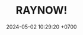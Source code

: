 ---
layout: teamCard
permalink: /team/:title.html
categories:
maincover: /assets/logos/BDLF.png
puntosLJMAYO24:
date: 2024-05-02 10:29:20 +0700
title: RAYNOW!
route: /liga-naranja
tag: johto042024
color: black
puntosLJ202404: 12
grupo: sur
background: '#F16C38'
cover: /assets/ver.png
team: RAYNOW!
ID: RN
status: <i class="fa-solid fa-check"></i>
puntos: 23
pj: 11
#PARTIDO 1
j1: RONDA 1
p1: GOD O
pp1: RN
r1: 0
bg1: rock rock
rr1: 4
pt1: 4
pj1: 1

#PARTIDO 2
j2: RONDA 2
p2: GOLD S
pp2: RN
bg2: rock rock
r2: 3
rr2: 1
pt2: 1
pj2: 1
#PARTIDO 3
j3: RONDA 3
p3: P1
pp3: RN
bg3: rock rock
r3: 4
rr3: 0
pt3: 0
pj3: 1
#PARTIDO 4
j4: RONDA 4
p4: RN
pp4: SSI
bg4: rock rock
r4: 0
rr4: 4
pt4: 0
pj4: 1
#PARTIDO 5
j5: RONDA 5
p5: IL
pp5: RN
bg5: rock rock
r5: 1
rr5: 3
pt5: 3
pj5: 1
#PARTIDO 6
j6: RONDA 6
p6: GOD G
pp6: RN
bg6: rock rock
r6: 0
rr6: 4 
pt6: 4
pj6: 1
#PARTIDO 7
j7: RONDA 7
p7:  GOLD V
pp7: RN
bg7: rock rock
r7: 3
rr7: 1
pt7: 1
pj7: 1
#PARTIDO 8
j8: RONDA 8
p8:  HGSS
pp8: RN
bg8: rock rock
r8: 2
rr8: 2
pt8: 2
pj8: 1
#PARTIDO 9
j9: RONDA 9
p9:  HGHG
pp9: RN
bg9: rock rock
r9: 0
rr9: 4
pt9: 4
pj9: 1
#PARTIDO 10
j10: RONDA 10
p10: RN
pp10: TSF
bg10: rock rock
r10: 1
rr10: 3
pt10: 1
pj10: 1
#PARTIDO 11
j11: RONDA 11
p11: BNT
pp11: RN
bg11: rock rock
r11: 1
rr11: 3
pt11: 3
pj11: 1
stream: <i class="fa-brands fa-twitch text-white"></i>
dia: 19
hora: '21:10'
---